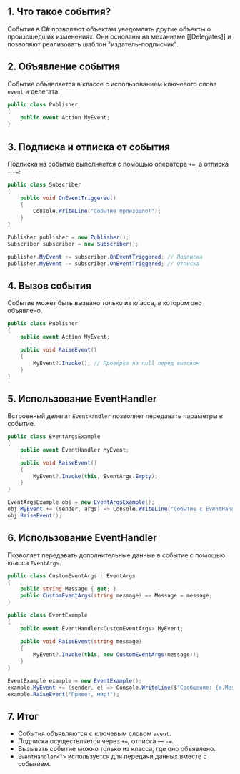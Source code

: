 ## 1. Что такое события?

События в C# позволяют объектам уведомлять другие объекты о произошедших изменениях. Они основаны на механизме [[Delegates]] и позволяют реализовать шаблон "издатель-подписчик".

## 2. Объявление события

Событие объявляется в классе с использованием ключевого слова `event` и делегата:

```csharp
public class Publisher
{
    public event Action MyEvent;
}
```

## 3. Подписка и отписка от события

Подписка на событие выполняется с помощью оператора `+=`, а отписка – `-=`:

```csharp
public class Subscriber
{
    public void OnEventTriggered()
    {
        Console.WriteLine("Событие произошло!");
    }
}

Publisher publisher = new Publisher();
Subscriber subscriber = new Subscriber();

publisher.MyEvent += subscriber.OnEventTriggered; // Подписка
publisher.MyEvent -= subscriber.OnEventTriggered; // Отписка
```

## 4. Вызов события

Событие может быть вызвано только из класса, в котором оно объявлено.

```csharp
public class Publisher
{
    public event Action MyEvent;

    public void RaiseEvent()
    {
        MyEvent?.Invoke(); // Проверка на null перед вызовом
    }
}
```

## 5. Использование EventHandler

Встроенный делегат `EventHandler` позволяет передавать параметры в событие.

```csharp
public class EventArgsExample
{
    public event EventHandler MyEvent;

    public void RaiseEvent()
    {
        MyEvent?.Invoke(this, EventArgs.Empty);
    }
}
```

```csharp
EventArgsExample obj = new EventArgsExample();
obj.MyEvent += (sender, args) => Console.WriteLine("Событие с EventHandler!");
obj.RaiseEvent();
```

## 6. Использование EventHandler

Позволяет передавать дополнительные данные в событие с помощью класса `EventArgs`.

```csharp
public class CustomEventArgs : EventArgs
{
    public string Message { get; }
    public CustomEventArgs(string message) => Message = message;
}

public class EventExample
{
    public event EventHandler<CustomEventArgs> MyEvent;

    public void RaiseEvent(string message)
    {
        MyEvent?.Invoke(this, new CustomEventArgs(message));
    }
}
```

```csharp
EventExample example = new EventExample();
example.MyEvent += (sender, e) => Console.WriteLine($"Сообщение: {e.Message}");
example.RaiseEvent("Привет, мир!");
```

## 7. Итог

- События объявляются с ключевым словом `event`.
- Подписка осуществляется через `+=`, отписка — `-=`.
- Вызывать событие можно только из класса, где оно объявлено.
- `EventHandler<T>` используется для передачи данных вместе с событием.